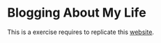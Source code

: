 # Blogging About My Life

This is a exercise requires to replicate this [website](http://us-123my-life.simplesite.com/).

